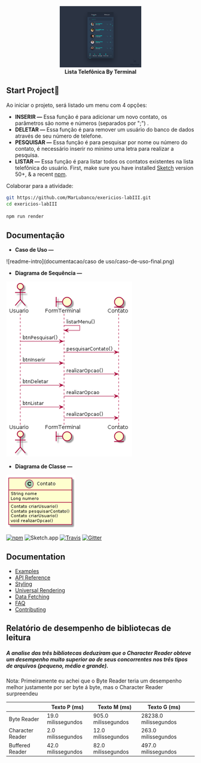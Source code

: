 
<div align="center">
      <img alt="react-sketchapp" src="contacts_ui_design-.png" style="max-height:163px; width:100; height: auto; max-width:100%" />
</div>

<div align="center">
  <strong>Lista Telefônica By Terminal</strong>
</div>

## Start Project🏃‍

Ao iniciar o projeto, será listado um menu com 4 opções:
- **INSERIR —** Essa função é para adicionar um novo contato, os parâmetros são nome e números (separados por ";") .
-  **DELETAR —** Essa função é para remover um usuário do banco de dados através de seu número de telefone.
- **PESQUISAR —** Essa função é para pesquisar por nome ou número do contato, é necessário inserir no minimo uma letra para realizar a pesquisa.
- **LISTAR —** Essa função é para listar todos os contatos existentes na lista telefônica do usuário.
First, make sure you have installed [Sketch](http://sketchapp.com) version 50+, & a recent [npm](https://nodejs.org/en/download/).

Colaborar para a atividade:

```bash
git https://github.com/MarLubanco/exericios-labIII.git
cd exericios-labIII

npm run render
```

## Documentação
- **Caso de Uso —**

![readme-intro](documentacao/caso de uso/caso-de-uso-final.png)

- **Diagrama de Sequência —**

![readme-intro](documentacao/diagrama-sequencia/diagrama-sequencia-final.png)

- **Diagrama de Classe —**

![readme-intro](documentacao/diagrama-classe/diagrama-classe-final.png)

[![npm](https://img.shields.io/npm/v/react-sketchapp.svg)](https://www.npmjs.com/package/react-sketchapp) ![Sketch.app](https://img.shields.io/badge/Sketch.app-43--50-brightgreen.svg) [![Travis](https://img.shields.io/travis/rust-lang/rust.svg)](https://travis-ci.org/airbnb/react-sketchapp) [![Gitter](https://img.shields.io/gitter/room/nwjs/nw.js.svg)](https://gitter.im/react-sketchapp/Lobby)

## Documentation

- [Examples](http://airbnb.io/react-sketchapp/docs/examples.html)
- [API Reference](http://airbnb.io/react-sketchapp/docs/API.html)
- [Styling](http://airbnb.io/react-sketchapp/docs/styling.html)
- [Universal Rendering](http://airbnb.io/react-sketchapp/docs/guides/universal-rendering.html)
- [Data Fetching](http://airbnb.io/react-sketchapp/docs/guides/data-fetching.html)
- [FAQ](http://airbnb.io/react-sketchapp/docs/FAQ.html)
- [Contributing](http://airbnb.io/react-sketchapp/CONTRIBUTING.html)



## Relatório de desempenho de bibliotecas de leitura
#####  A analise das três bibliotecas deduziram que o Character Reader obteve um desempenho muito superior ao de seus concorrentes nos três tipos de arquivos (pequeno, médio e grande).

Nota: Primeiramente eu achei que o Byte Reader teria um desempenho melhor justamente por ser byte á byte, mas o Character Reader surpreendeu


| |Texto P (ms) | Texto M (ms) | Texto G (ms) | |
|---|---|---|---|---|
Byte Reader|19.0 milissegundos | 905.0 milissegundos| 28238.0 milissegundos | | |
Character Reader|  2.0 milissegundos| 12.0 milissegundos| 263.0 milissegundos| | |
Buffered Reader|42.0 milissegundos |82.0 milissegundos | 497.0 milissegundos| | |